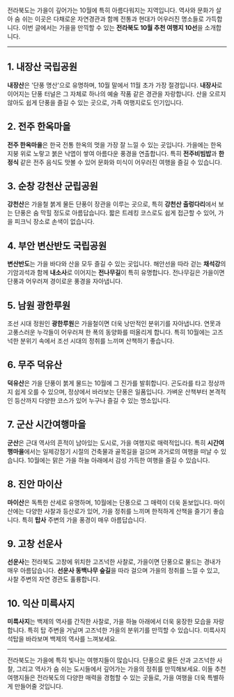 



전라북도는 가을이 깊어가는 10월에 특히 아름다워지는 지역입니다. 역사와 문화가 살아 숨 쉬는 이곳은 다채로운 자연경관과 함께 전통과 현대가 어우러진 명소들로 가득합니다. 이번 글에서는 가을을 만끽할 수 있는 **전라북도 10월 추천 여행지 10선**을 소개합니다.

---

## 1. 내장산 국립공원
**내장산**은 '단풍 명산'으로 유명하며, 10월 말에서 11월 초가 가장 절경입니다. **내장사**로 이어지는 단풍 터널은 그 자체로 하나의 예술 작품 같은 경관을 자랑합니다. 산을 오르지 않아도 쉽게 단풍을 즐길 수 있는 곳으로, 가족 여행지로도 인기입니다.

## 2. 전주 한옥마을
**전주 한옥마을**은 한국 전통 한옥의 멋을 가장 잘 느낄 수 있는 곳입니다. 가을에는 한옥 지붕 위로 노랗고 붉은 낙엽이 쌓여 아름다운 풍경을 연출합니다. 특히 **전주비빔밥**과 **한정식** 같은 전주 음식도 맛볼 수 있어 문화와 미식이 어우러진 여행을 즐길 수 있습니다.

## 3. 순창 강천산 군립공원
**강천산**은 가을철 붉게 물든 단풍이 장관을 이루는 곳으로, 특히 **강천산 출렁다리**에서 보는 단풍은 숨 막힐 정도로 아름답습니다. 짧은 트레킹 코스로도 쉽게 접근할 수 있어, 가을 피크닉 장소로 손색이 없습니다.

## 4. 부안 변산반도 국립공원
**변산반도**는 가을 바다와 산을 모두 즐길 수 있는 곳입니다. 해안선을 따라 걷는 **채석강**의 기암괴석과 함께 **내소사**로 이어지는 **전나무길**이 특히 유명합니다. 전나무길은 가을이면 단풍과 어우러져 경이로운 풍경을 자아냅니다.

## 5. 남원 광한루원
조선 시대 정원인 **광한루원**은 가을철이면 더욱 낭만적인 분위기를 자아냅니다. 연못과 고풍스러운 누각들이 어우러져 한 폭의 동양화를 떠올리게 합니다. 특히 10월에는 고즈넉한 분위기 속에서 조선 시대의 정취를 느끼며 산책하기 좋습니다.

## 6. 무주 덕유산
**덕유산**은 가을 단풍이 붉게 물드는 10월에 그 진가를 발휘합니다. 곤도라를 타고 정상까지 쉽게 오를 수 있으며, 정상에서 바라보는 단풍은 일품입니다. 가벼운 산책부터 본격적인 등산까지 다양한 코스가 있어 누구나 즐길 수 있는 명소입니다.

## 7. 군산 시간여행마을
**군산**은 근대 역사의 흔적이 남아있는 도시로, 가을 여행지로 매력적입니다. 특히 **시간여행마을**에서는 일제강점기 시절의 건축물과 골목길을 걸으며 과거로의 여행을 떠날 수 있습니다. 10월에는 맑은 가을 하늘 아래에서 감성 가득한 여행을 즐길 수 있습니다.

## 8. 진안 마이산
**마이산**은 독특한 산세로 유명하며, 10월에는 단풍으로 그 매력이 더욱 돋보입니다. 마이산에는 다양한 사찰과 등산로가 있어, 가을 정취를 느끼며 한적하게 산책을 즐기기 좋습니다. 특히 **탑사** 주변의 가을 풍경이 매우 아름답습니다.

## 9. 고창 선운사
**선운사**는 전라북도 고창에 위치한 고즈넉한 사찰로, 가을이면 단풍으로 물드는 경내가 매우 아름답습니다. **선운사 동백나무 숲길**을 따라 걸으며 가을의 정취를 느낄 수 있고, 사찰 주변의 자연 경관도 훌륭합니다.

## 10. 익산 미륵사지
**미륵사지**는 백제의 역사를 간직한 사찰로, 가을 하늘 아래에서 더욱 웅장한 모습을 자랑합니다. 특히 탑 주변을 거닐며 고즈넉한 가을의 분위기를 만끽할 수 있습니다. 미륵사지 석탑을 바라보며 백제의 역사를 느껴보세요.

---

전라북도는 가을에 특히 빛나는 여행지들이 많습니다. 단풍으로 물든 산과 고즈넉한 사찰, 그리고 역사가 숨 쉬는 도시들에서 깊어가는 가을의 정취를 만끽해보세요. 이들 추천 여행지들은 전라북도의 다양한 매력을 경험할 수 있는 곳들로, 가을 여행을 더욱 특별하게 만들어줄 것입니다.
